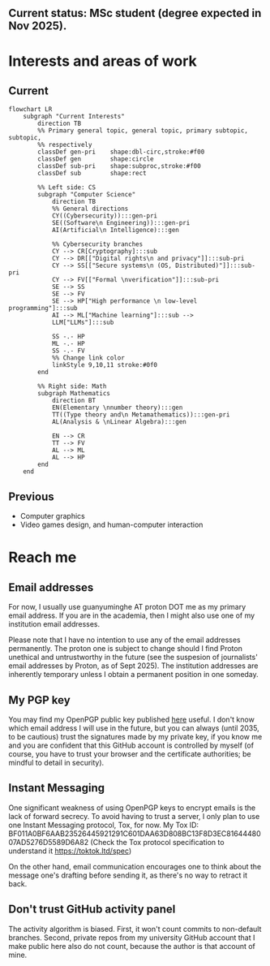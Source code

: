 ## Current status: MSc student (degree expected in Nov 2025).

# Interests and areas of work
## Current
```mermaid
flowchart LR
	subgraph "Current Interests"
		direction TB
		%% Primary general topic, general topic, primary subtopic, subtopic,
		%% respectively
		classDef gen-pri	shape:dbl-circ,stroke:#f00
		classDef gen		shape:circle
		classDef sub-pri	shape:subproc,stroke:#f00
		classDef sub		shape:rect
	
		%% Left side: CS
		subgraph "Computer Science"
			direction TB
			%% General directions
			CY((Cybersecurity)):::gen-pri
			SE((Software\n Engineering)):::gen-pri
			AI(Artificial\n Intelligence):::gen
	
			%% Cybersecurity branches
			CY --> CR[Cryptography]:::sub
			CY --> DR[["Digital rights\n and privacy"]]:::sub-pri
			CY --> SS[["Secure systems\n (OS, Distributed)"]]:::sub-pri
			CY --> FV[["Formal \nverification"]]:::sub-pri
			SE --> SS
			SE --> FV
			SE --> HP["High performance \n low-level programming"]:::sub
			AI --> ML["Machine learning"]:::sub -->
			LLM["LLMs"]:::sub
	
			SS -.- HP
			ML -.- HP
			SS -.- FV
			%% Change link color
			linkStyle 9,10,11 stroke:#0f0 
		end
	
		%% Right side: Math
		subgraph Mathematics
			direction BT
			EN(Elementary \nnumber theory):::gen
			TT((Type theory and\n Metamathematics)):::gen-pri
			AL(Analysis & \nLinear Algebra):::gen
	
			EN --> CR
			TT --> FV
			AL --> ML
			AL --> HP
		end
	end
```

## Previous
- Computer graphics
- Video games design, and human-computer interaction

# Reach me
## Email addresses
For now, I usually use guanyuminghe AT proton DOT me as my primary email
address. If you are in the academia, then I might also use one of my
institution email addresses.

Please note that I have no intention to use any of the email addresses
permanently. The proton one is subject to change should I find Proton unethical
and untrustworthy in the future (see the suspesion of journalists' email
addresses by Proton, as of Sept 2025). The institution addresses are
inherently temporary unless I obtain a permanent position in one someday.

## My PGP key
You may find my OpenPGP public key published
[here](https://github.com/guanyuming-he/Openpgp-key) useful.  I don't know
which email address I will use in the future, but you can always (until 2035,
to be cautious) trust the signatures made by my private key, if you know me and
you are confident that this GitHub account is controlled by myself (of course,
you have to trust your browser and the certificate authorities; be mindful to
detail in security).

## Instant Messaging
One significant weakness of using OpenPGP keys to encrypt emails is the lack of
forward secrecy. To avoid having to trust a server, I only plan to use one
Instant Messaging protocol, Tox, for now. My Tox ID:
BF011A0BF6AAB23526445921291C601DAA63D808BC13F8D3EC8164448007AD5276D5589D6A82
(Check the Tox protocol specification to understand it https://toktok.ltd/spec)

On the other hand, email communication encourages one to think about the
message one's drafting before sending it, as there's no way to retract it back. 


## Don't trust GitHub activity panel
The activity algorithm is biased. First, it won't count commits to non-default branches. 
Second, private repos from my university GitHub account that I make public here also do not count, 
because the author is that account of mine.
